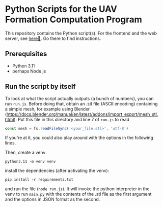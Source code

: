 # Python Scripts for the UAV Formation Computation Program

This repository contains the Python script(s). For the frontend and the web server,
see [here🔗](https://github.com/drinking-code/uav-formations-interface). Go there to find instructions.

## Prerequisites

- Python 3.11
- perhaps Node.js

## Run the script by itself

To look at what the script actually outputs (a bunch of numbers), you can run `run.js`. Before doing that, obtain an
.stl file (ASCII encoding) containing a simple mesh, for example using Blender
(https://docs.blender.org/manual/en/latest/addons/import_export/mesh_stl.html). Put this file in this directory and line
7 of `run.js` to read

```javascript
const mesh = fs.readFileSync('<your_file.stl>', 'utf-8')
```

If you're at it, you could also play around with the options in the following lines.

Then, create a venv:

```shell
python3.11 -m venv venv
```

install the dependencies (after activating the venv):

```shell
pip install -r requirements.txt
```

and run the file (`node run.js`). It will invoke the python interpreter in the venv to run `main.py` with the contents
of the .stl file as the first argument and the options in JSON format as the second.
